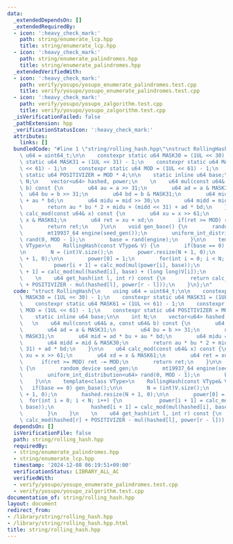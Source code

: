 ```yaml
---
data:
  _extendedDependsOn: []
  _extendedRequiredBy:
  - icon: ':heavy_check_mark:'
    path: string/enumerate_lcp.hpp
    title: string/enumerate_lcp.hpp
  - icon: ':heavy_check_mark:'
    path: string/enumerate_palindromes.hpp
    title: string/enumerate_palindromes.hpp
  _extendedVerifiedWith:
  - icon: ':heavy_check_mark:'
    path: verify/yosupo/yosupo_enumerate_palindromes.test.cpp
    title: verify/yosupo/yosupo_enumerate_palindromes.test.cpp
  - icon: ':heavy_check_mark:'
    path: verify/yosupo/yosupo_zalgorithm.test.cpp
    title: verify/yosupo/yosupo_zalgorithm.test.cpp
  _isVerificationFailed: false
  _pathExtension: hpp
  _verificationStatusIcon: ':heavy_check_mark:'
  attributes:
    links: []
  bundledCode: "#line 1 \"string/rolling_hash.hpp\"\nstruct RollingHash{\n    using\
    \ u64 = uint64_t;\n\n    constexpr static u64 MASK30 = (1UL << 30) - 1;\n    constexpr\
    \ static u64 MASK31 = (1UL << 31) - 1;\n    constexpr static u64 MASK61 = (1UL\
    \ << 61) - 1;\n    constexpr static u64 MOD = (1UL << 61) - 1;\n    constexpr\
    \ static u64 POSITIVIZER = MOD * 4;\n\n    static inline u64 base;\n\n    int\
    \ N;\n    vector<u64> hashed, power;\n    \n    u64 mul(const u64& a, const u64&\
    \ b) const {\n        u64 au = a >> 31;\n        u64 ad = a & MASK31;\n      \
    \  u64 bu = b >> 31;\n        u64 bd = b & MASK31;\n        u64 mid = ad * bu\
    \ + au * bd;\n        u64 midu = mid >> 30;\n        u64 midd = mid & MASK30;\n\
    \        return au * bu * 2 + midu + (midd << 31) + ad * bd;\n    }\n\n    u64\
    \ calc_mod(const u64& x) const {\n        u64 xu = x >> 61;\n        u64 xd =\
    \ x & MASK61;\n        u64 ret = xu + xd;\n        if(ret >= MOD) ret -= MOD;\n\
    \        return ret;\n    }\n\n    void gen_base() {\n        random_device seed_gen;\n\
    \        mt19937_64 engine(seed_gen());\n        uniform_int_distribution<u64>\
    \ rand(0, MOD - 1);\n        base = rand(engine);\n    }\n\n    template<class\
    \ VType>\n    RollingHash(const VType& V) {\n        if(base == 0) gen_base();\n\
    \n        N = (int)V.size();\n        power.resize(N + 1, 0);\n        hashed.resize(N\
    \ + 1, 0);\n\n        power[0] = 1;\n        for(int i = 0; i < N; i++) {\n  \
    \          power[i + 1] = calc_mod(mul(power[i], base));\n            hashed[i\
    \ + 1] = calc_mod(mul(hashed[i], base) + (long long)V[i]);\n        }\n    }\n\
    \    \n    u64 get_hash(int l, int r) const {\n        return calc_mod(hashed[r]\
    \ + POSITIVIZER - mul(hashed[l], power[r - l]));\n    }\n};\n"
  code: "struct RollingHash{\n    using u64 = uint64_t;\n\n    constexpr static u64\
    \ MASK30 = (1UL << 30) - 1;\n    constexpr static u64 MASK31 = (1UL << 31) - 1;\n\
    \    constexpr static u64 MASK61 = (1UL << 61) - 1;\n    constexpr static u64\
    \ MOD = (1UL << 61) - 1;\n    constexpr static u64 POSITIVIZER = MOD * 4;\n\n\
    \    static inline u64 base;\n\n    int N;\n    vector<u64> hashed, power;\n \
    \   \n    u64 mul(const u64& a, const u64& b) const {\n        u64 au = a >> 31;\n\
    \        u64 ad = a & MASK31;\n        u64 bu = b >> 31;\n        u64 bd = b &\
    \ MASK31;\n        u64 mid = ad * bu + au * bd;\n        u64 midu = mid >> 30;\n\
    \        u64 midd = mid & MASK30;\n        return au * bu * 2 + midu + (midd <<\
    \ 31) + ad * bd;\n    }\n\n    u64 calc_mod(const u64& x) const {\n        u64\
    \ xu = x >> 61;\n        u64 xd = x & MASK61;\n        u64 ret = xu + xd;\n  \
    \      if(ret >= MOD) ret -= MOD;\n        return ret;\n    }\n\n    void gen_base()\
    \ {\n        random_device seed_gen;\n        mt19937_64 engine(seed_gen());\n\
    \        uniform_int_distribution<u64> rand(0, MOD - 1);\n        base = rand(engine);\n\
    \    }\n\n    template<class VType>\n    RollingHash(const VType& V) {\n     \
    \   if(base == 0) gen_base();\n\n        N = (int)V.size();\n        power.resize(N\
    \ + 1, 0);\n        hashed.resize(N + 1, 0);\n\n        power[0] = 1;\n      \
    \  for(int i = 0; i < N; i++) {\n            power[i + 1] = calc_mod(mul(power[i],\
    \ base));\n            hashed[i + 1] = calc_mod(mul(hashed[i], base) + (long long)V[i]);\n\
    \        }\n    }\n    \n    u64 get_hash(int l, int r) const {\n        return\
    \ calc_mod(hashed[r] + POSITIVIZER - mul(hashed[l], power[r - l]));\n    }\n};\n"
  dependsOn: []
  isVerificationFile: false
  path: string/rolling_hash.hpp
  requiredBy:
  - string/enumerate_palindromes.hpp
  - string/enumerate_lcp.hpp
  timestamp: '2024-12-08 06:19:51+09:00'
  verificationStatus: LIBRARY_ALL_AC
  verifiedWith:
  - verify/yosupo/yosupo_enumerate_palindromes.test.cpp
  - verify/yosupo/yosupo_zalgorithm.test.cpp
documentation_of: string/rolling_hash.hpp
layout: document
redirect_from:
- /library/string/rolling_hash.hpp
- /library/string/rolling_hash.hpp.html
title: string/rolling_hash.hpp
---
```

